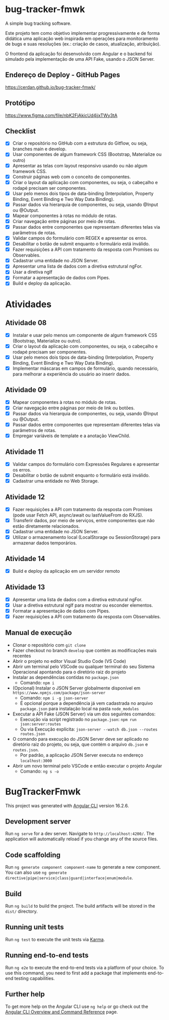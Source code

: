 # bug-tracker-fmwk
A simple bug tracking software.

Este projeto tem como objetivo implementar progressivamente e de forma didática uma aplicação web inspirada em operações para monitoramento de bugs e suas resoluções (ex.: criação de casos, atualização, atribuição).

O frontend da aplicação foi desenvolvido com Angular e o backend foi simulado pela implementação de uma API Fake, usando o JSON Server.

## Endereço de Deploy - GitHub Pages

https://cerdan.github.io/bug-tracker-fmwk/

## Protótipo

https://www.figma.com/file/nbK2FjAkicUd4ijxTWy3tA

## Checklist

- [x] Criar o repositório no GitHub com a estrutura do Gitflow, ou seja, branches main e develop.
- [x] Usar componentes de algum framework CSS (Bootstrap, Materialize ou outro)
- [x] Apresentar as telas com layout responsivo usando ou não algum framework CSS.
- [x] Construir páginas web com o conceito de componentes.
- [x] Criar o layout da aplicação com componentes, ou seja, o cabeçalho e rodapé precisam ser componentes.
- [x] Usar pelo menos dois tipos de data-binding (Interpolation, Property Binding, Event Binding e Two Way Data Binding).
- [x] Passar dados via hierarquia de componentes, ou seja, usando @Input ou @Output.
- [x] Mapear componentes à rotas no módulo de rotas.
- [x] Criar navegação entre páginas por meio de rotas.
- [x] Passar dados entre componentes que representam diferentes telas via parâmetros de rotas.
- [x] Validar campos do formulário com REGEX e apresentar os erros.
- [x] Desabilitar o botão de submit enquanto o formulário está inválido.
- [x] Fazer requisições a API com tratamento da resposta com Promises ou Observables.
- [x] Cadastrar uma entidade no JSON Server.
- [x] Apresentar uma lista de dados com a diretiva estrutural ngFor.
- [x] Usar a diretiva ngIf
- [x] Formatar a apresentação de dados com Pipes.
- [x] Build e deploy da aplicação.

# Atividades
## Atividade 08
- [x] Instalar e usar pelo menos um componente de algum framework CSS (Bootstrap, Materialize ou outro).
- [x] Criar o layout da aplicação com componentes, ou seja, o cabeçalho e rodapé precisam ser componentes.
- [x] Usar pelo menos dois tipos de data-binding (Interpolation, Property Binding, Event Binding e Two Way Data Binding).
- [x] Implementar máscaras em campos de formulário, quando necessário, para melhorar a experiência do usuário ao inserir dados.

## Atividade 09
- [x] Mapear componentes à rotas no módulo de rotas.
- [x] Criar navegação entre páginas por meio de link ou botões.
- [x] Passar dados via hierarquia de componentes, ou seja, usando @Input ou @Output.
- [x] Passar dados entre componentes que representam diferentes telas via parâmetros de rotas. 
- [x] Empregar variáveis de template e a anotação ViewChild.

## Atividade 11
- [x] Validar campos do formulário com Expressões Regulares e apresentar os erros.
- [x] Desabilitar o botão de submit enquanto o formulário está inválido.
- [x] Cadastrar uma entidade no Web Storage.

## Atividade 12
- [x] Fazer requisições a API com tratamento da resposta com Promises (pode usar Fetch API, async/await ou lastValueFrom do RXJS).
- [x] Transferir dados, por meio de serviços, entre componentes que não estão diretamente relacionados.
- [x] Cadastrar uma entidade no JSON Server.
- [x] Utilizar o armazenamento local (LocalStorage ou SessionStorage) para armazenar dados temporários.

## Atividade 14
- [x] Build e deploy da aplicação em um servidor remoto

## Atividade 13
- [x] Apresentar uma lista de dados com a diretiva estrutural ngFor.
- [x] Usar a diretiva estrutural ngIf para mostrar ou esconder elementos.
- [x] Formatar a apresentação de dados com Pipes.
- [x] Fazer requisições a API com tratamento da resposta com Observables.

## Manual de execução
- Clonar o repositório com `git clone`
- Fazer checkout no branch `develop` que contém as modificações mais recentes
- Abrir o projeto no editor Visual Studio Code (VS Code)
- Abrir um terminal pelo VSCode ou qualquer terminal do seu Sistema Operacional apontando para o diretório raiz do projeto 
- Instalar as dependências contidas no `package.json`
  - Comando: `npm i`
- (Opcional) Instalar o JSON Server globalmente disponível em `https://www.npmjs.com/package/json-server`
  - Comando: `npm i -g json-server` 
  - É opcional porque a dependência já vem cadastrada no arquivo `package.json` para instalação local na pasta `node_modules`
- Executar a API Fake (JSON Server) via um dos seguintes comandos: 
  - Execução via script registrado no `package.json`: `npm run json:server:routes` 
  - Ou via Execução explícita: `json-server --watch db.json --routes routes.json`
- O comando para execução do JSON Server deve ser aplicado no diretório raiz do projeto, ou seja, que contém o arquivo `db.json` e `routes.json`.
  - Por padrão, a aplicação JSON Server executa no endereço `localhost:3000`    
- Abrir um novo terminal pelo VSCode e então executar o projeto Angular
  - Comando: `ng s -o`

  
# BugTrackerFmwk

This project was generated with [Angular CLI](https://github.com/angular/angular-cli) version 16.2.6.

## Development server

Run `ng serve` for a dev server. Navigate to `http://localhost:4200/`. The application will automatically reload if you change any of the source files.

## Code scaffolding

Run `ng generate component component-name` to generate a new component. You can also use `ng generate directive|pipe|service|class|guard|interface|enum|module`.

## Build

Run `ng build` to build the project. The build artifacts will be stored in the `dist/` directory.

## Running unit tests

Run `ng test` to execute the unit tests via [Karma](https://karma-runner.github.io).

## Running end-to-end tests

Run `ng e2e` to execute the end-to-end tests via a platform of your choice. To use this command, you need to first add a package that implements end-to-end testing capabilities.

## Further help

To get more help on the Angular CLI use `ng help` or go check out the [Angular CLI Overview and Command Reference](https://angular.io/cli) page.
